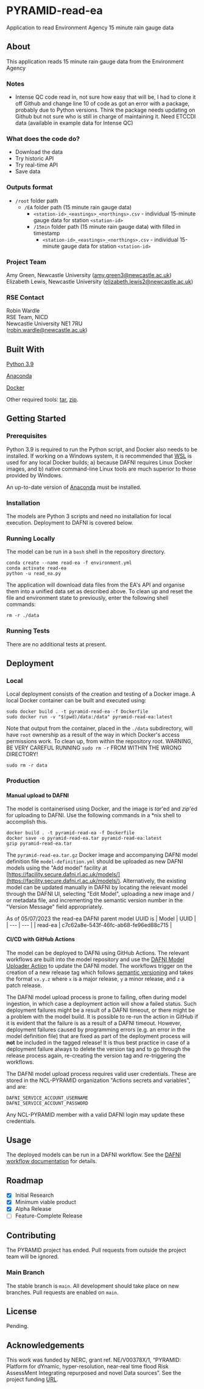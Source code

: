 # PYRAMID-read-ea
Application to read Environment Agency 15 minute rain gauge data

## About
This application reads 15 minute rain gauge data from the Environment Agency

### Notes
- Intense QC code read in, not sure how easy that will be, I had to clone it off Github and change line 10 of code as got an error with a package, probably due to Python versions. Think the package needs updating on Github but not sure who is still in charge of maintaining it. Need ETCCDI data (available in example data for Intense QC)

### What does the code do?
- Download the data
- Try historic API
- Try real-time API
- Save data

### Outputs format
- `/root` folder path
  - `/EA` folder path (15 minute rain gauge data)
    - `<station-id>_<eastings>_<northings>.csv` - individual 15-minute gauge data for station `<station-id>`
    - `/15min` folder path (15 minute rain gauge data) with filled in timestamp
      - `<station-id>_<eastings>_<northings>.csv` - individual 15-minute gauge data for station `<station-id>`

### Project Team
Amy Green, Newcastle University  ([amy.green3@newcastle.ac.uk](mailto:amy.green3@newcastle.ac.uk))  
Elizabeth Lewis, Newcastle University  ([elizabeth.lewis2@newcastle.ac.uk](mailto:elizabeth.lewis2@newcastle.ac.uk))  

### RSE Contact
Robin Wardle  
RSE Team, NICD  
Newcastle University NE1 7RU  
([robin.wardle@newcastle.ac.uk](mailto:robin.wardle@newcastle.ac.uk))  

## Built With
[Python 3.9](https://www.python.org/)

[Anaconda](https://www.anaconda.com/)

[Docker](https://www.docker.com)  

Other required tools: [tar](https://www.unix.com/man-page/linux/1/tar/), [zip](https://www.unix.com/man-page/linux/1/gzip/).

## Getting Started

### Prerequisites
Python 3.9 is required to run the Python script, and Docker also needs to be installed. If working on a Windows system, it is recommended that [WSL](https://learn.microsoft.com/en-us/windows/wsl/install) is used for any local Docker builds; a) because DAFNI requires Linux Docker images, and b) native command-line Linux tools are much superior to those provided by Windows.

An up-to-date version of [Anaconda](https://www.anaconda.com/) must be installed.

### Installation
The models are Python 3 scripts and need no installation for local execution. Deployment to DAFNI is covered below.

### Running Locally
The model can be run in a `bash` shell in the repository directory.

```
conda create --name read-ea -f environment.yml
conda activate read-ea
python -u read_ea.py
```
The application will download data files from the EA's API and organise them into a unified data set as described above. To clean up and reset the file and environment state to previously, enter the following shell commands:
```
rm -r ./data
```

### Running Tests
There are no additional tests at present.

## Deployment

### Local
Local deployment consists of the creation and testing of a Docker image. A local Docker container can be built and executed using:
```
sudo docker build . -t pyramid-read-ea -f Dockerfile
sudo docker run -v "$(pwd)/data:/data" pyramid-read-ea:latest
```
Note that output from the container, placed in the `./data` subdirectory, will have `root` ownership as a result of the way in which Docker's access permissions work. To clean up, from within the repository root. WARNING, BE VERY CAREFUL RUNNING `sudo rm -r` FROM WITHIN THE WRONG DIRECTORY!
```
sudo rm -r data
```

### Production
#### Manual upload to DAFNI
The model is containerised using Docker, and the image is _tar_'ed and _zip_'ed for uploading to DAFNI. Use the following commands in a *nix shell to accomplish this.

```
docker build . -t pyramid-read-ea -f Dockerfile
docker save -o pyramid-read-ea.tar pyramid-read-ea:latest
gzip pyramid-read-ea.tar
```

The `pyramid-read-ea.tar.gz` Docker image and accompanying DAFNI model definition file `model-definition.yml` should be uploaded as new DAFNI models using the "Add model" facility at [https://facility.secure.dafni.rl.ac.uk/models/](https://facility.secure.dafni.rl.ac.uk/models/). Alternatively, the existing model can be updated manually in DAFNI by locating the relevant model through the DAFNI UI, selecting "Edit Model", uploading a new image and / or metadata file, and incrementing the semantic version number in the "Version Message" field appropriately.

As of 05/07/2023 the read-ea DAFNI parent model UUID is
| Model | UUID |
| --- | --- |
| read-ea | c7c62a8e-543f-46fc-ab68-fe96ed88c715 |

#### CI/CD with GitHub Actions
The model can be deployed to DAFNi using GitHub Actions. The relevant workflows are built into the model repository and use the [DAFNI Model Uploader Action](https://github.com/dafnifacility/dafni-model-uploader) to update the DAFNI model. The workflows trigger on the creation of a new release tag which follows [semantic versioning](https://semver.org/) and takes the format `vx.y.z` where `x` is a major release, `y` a minor release, and `z` a patch release.

The DAFNI model upload process is prone to failing, often during model ingestion, in which case a deployment action will show a failed status. Such deployment failures might be a result of a DAFNI timeout, or there might be a problem with the model build. It is possible to re-run the action in GitHub if it is evident that the failure is as a result of a DAFNI timeout. However, deployment failures caused by programming errors (e.g. an error in the model definition file) that are fixed as part of the deployment process will **not** be included in the tagged release! It is thus best practice in case of a deployment failure always to delete the version tag and to go through the release process again, re-creating the version tag and re-triggering the workflows.

The DAFNI model upload process requires valid user credentials. These are stored in the NCL-PYRAMID organization "Actions secrets and variables", and are:
```
DAFNI_SERVICE_ACCOUNT_USERNAME
DAFNI_SERVICE_ACCOUNT_PASSWORD
```
Any NCL-PYRAMID member with a valid DAFNI login may update these credentials.

## Usage
The deployed models can be run in a DAFNI workflow. See the [DAFNI workflow documentation](https://docs.secure.dafni.rl.ac.uk/docs/how-to/how-to-create-a-workflow) for details.

## Roadmap
- [x] Initial Research  
- [x] Minimum viable product
- [x] Alpha Release  
- [ ] Feature-Complete Release  

## Contributing
The PYRAMID project has ended. Pull requests from outside the project team will be ignored.

### Main Branch
The stable branch is `main`. All development should take place on new branches. Pull requests are enabled on `main`.

## License
Pending.

## Acknowledgements
This work was funded by NERC, grant ref. NE/V00378X/1, “PYRAMID: Platform for dYnamic, hyper-resolution, near-real time flood Risk AssessMent Integrating repurposed and novel Data sources”. See the project funding [URL](https://gtr.ukri.org/projects?ref=NE/V00378X/1).


